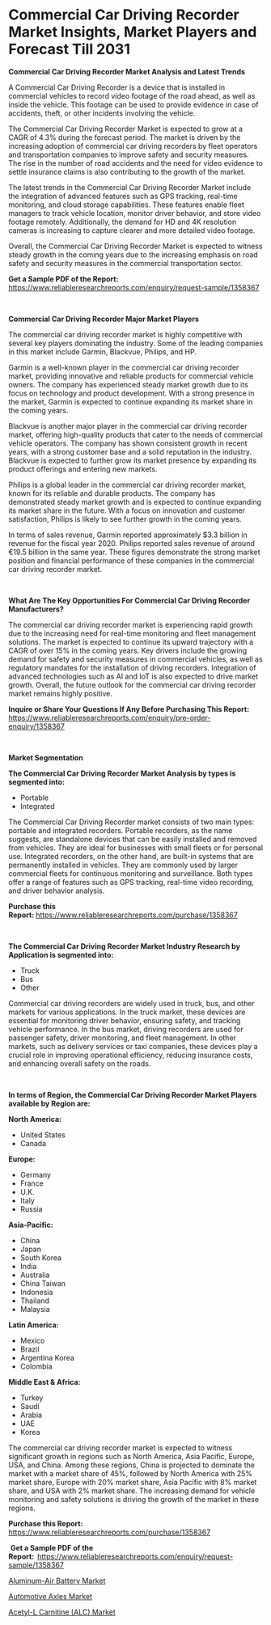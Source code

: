 <p><h1>Commercial Car Driving Recorder Market Insights, Market Players and Forecast Till 2031</h1></p><p><strong>Commercial Car Driving Recorder Market Analysis and Latest Trends</strong></p>
<p><p>A Commercial Car Driving Recorder is a device that is installed in commercial vehicles to record video footage of the road ahead, as well as inside the vehicle. This footage can be used to provide evidence in case of accidents, theft, or other incidents involving the vehicle.</p><p>The Commercial Car Driving Recorder Market is expected to grow at a CAGR of 4.3% during the forecast period. The market is driven by the increasing adoption of commercial car driving recorders by fleet operators and transportation companies to improve safety and security measures. The rise in the number of road accidents and the need for video evidence to settle insurance claims is also contributing to the growth of the market.</p><p>The latest trends in the Commercial Car Driving Recorder Market include the integration of advanced features such as GPS tracking, real-time monitoring, and cloud storage capabilities. These features enable fleet managers to track vehicle location, monitor driver behavior, and store video footage remotely. Additionally, the demand for HD and 4K resolution cameras is increasing to capture clearer and more detailed video footage.</p><p>Overall, the Commercial Car Driving Recorder Market is expected to witness steady growth in the coming years due to the increasing emphasis on road safety and security measures in the commercial transportation sector.</p></p>
<p><strong>Get a Sample PDF of the Report:&nbsp;</strong> <a href="https://www.reliableresearchreports.com/enquiry/request-sample/1358367">https://www.reliableresearchreports.com/enquiry/request-sample/1358367</a></p>
<p>&nbsp;</p>
<p><strong>Commercial Car Driving Recorder Major Market Players</strong></p>
<p><p>The commercial car driving recorder market is highly competitive with several key players dominating the industry. Some of the leading companies in this market include Garmin, Blackvue, Philips, and HP.</p><p>Garmin is a well-known player in the commercial car driving recorder market, providing innovative and reliable products for commercial vehicle owners. The company has experienced steady market growth due to its focus on technology and product development. With a strong presence in the market, Garmin is expected to continue expanding its market share in the coming years.</p><p>Blackvue is another major player in the commercial car driving recorder market, offering high-quality products that cater to the needs of commercial vehicle operators. The company has shown consistent growth in recent years, with a strong customer base and a solid reputation in the industry. Blackvue is expected to further grow its market presence by expanding its product offerings and entering new markets.</p><p>Philips is a global leader in the commercial car driving recorder market, known for its reliable and durable products. The company has demonstrated steady market growth and is expected to continue expanding its market share in the future. With a focus on innovation and customer satisfaction, Philips is likely to see further growth in the coming years.</p><p>In terms of sales revenue, Garmin reported approximately $3.3 billion in revenue for the fiscal year 2020. Philips reported sales revenue of around €19.5 billion in the same year. These figures demonstrate the strong market position and financial performance of these companies in the commercial car driving recorder market.</p></p>
<p>&nbsp;</p>
<p><strong>What Are The Key Opportunities For Commercial Car Driving Recorder Manufacturers?</strong></p>
<p><p>The commercial car driving recorder market is experiencing rapid growth due to the increasing need for real-time monitoring and fleet management solutions. The market is expected to continue its upward trajectory with a CAGR of over 15% in the coming years. Key drivers include the growing demand for safety and security measures in commercial vehicles, as well as regulatory mandates for the installation of driving recorders. Integration of advanced technologies such as AI and IoT is also expected to drive market growth. Overall, the future outlook for the commercial car driving recorder market remains highly positive.</p></p>
<p><strong>Inquire or Share Your Questions If Any Before Purchasing This Report:</strong> <a href="https://www.reliableresearchreports.com/enquiry/pre-order-enquiry/1358367">https://www.reliableresearchreports.com/enquiry/pre-order-enquiry/1358367</a></p>
<p>&nbsp;</p>
<p><strong>Market Segmentation</strong></p>
<p><strong>The Commercial Car Driving Recorder Market Analysis by types is segmented into:</strong></p>
<p><ul><li>Portable</li><li>Integrated</li></ul></p>
<p><p>The Commercial Car Driving Recorder market consists of two main types: portable and integrated recorders. Portable recorders, as the name suggests, are standalone devices that can be easily installed and removed from vehicles. They are ideal for businesses with small fleets or for personal use. Integrated recorders, on the other hand, are built-in systems that are permanently installed in vehicles. They are commonly used by larger commercial fleets for continuous monitoring and surveillance. Both types offer a range of features such as GPS tracking, real-time video recording, and driver behavior analysis.</p></p>
<p><strong>Purchase this Report:&nbsp;</strong><a href="https://www.reliableresearchreports.com/purchase/1358367">https://www.reliableresearchreports.com/purchase/1358367</a></p>
<p>&nbsp;</p>
<p><strong>The Commercial Car Driving Recorder Market Industry Research by Application is segmented into:</strong></p>
<p><ul><li>Truck</li><li>Bus</li><li>Other</li></ul></p>
<p><p>Commercial car driving recorders are widely used in truck, bus, and other markets for various applications. In the truck market, these devices are essential for monitoring driver behavior, ensuring safety, and tracking vehicle performance. In the bus market, driving recorders are used for passenger safety, driver monitoring, and fleet management. In other markets, such as delivery services or taxi companies, these devices play a crucial role in improving operational efficiency, reducing insurance costs, and enhancing overall safety on the roads.</p></p>
<p>&nbsp;</p>
<p><strong>In terms of Region, the Commercial Car Driving Recorder Market Players available by Region are:</strong></p>
<p>
    <p> <strong> North America: </strong>
        <ul>
            <li>United States</li>
            <li>Canada</li>
        </ul>
        </p> 
    <p> <strong> Europe: </strong>
        <ul>
            <li>Germany</li>
            <li>France</li>
            <li>U.K.</li>
            <li>Italy</li>
            <li>Russia</li>
        </ul>
        </p> 
    <p> <strong> Asia-Pacific: </strong>
        <ul>
            <li>China</li>
            <li>Japan</li>
            <li>South Korea</li>
            <li>India</li>
            <li>Australia</li>
            <li>China Taiwan</li>
            <li>Indonesia</li>
            <li>Thailand</li>
            <li>Malaysia</li>
        </ul>
        </p> 
    <p> <strong> Latin America: </strong>
        <ul>
            <li>Mexico</li>
            <li>Brazil</li>
            <li>Argentina Korea</li>
            <li>Colombia</li>
        </ul>
        </p> 
    <p> <strong> Middle East & Africa: </strong>
        <ul>
            <li>Turkey</li>
            <li>Saudi</li>
            <li>Arabia</li>
            <li>UAE</li>
            <li>Korea</li>
        </ul>
    </p>
    </p>
<p><p>The commercial car driving recorder market is expected to witness significant growth in regions such as North America, Asia Pacific, Europe, USA, and China. Among these regions, China is projected to dominate the market with a market share of 45%, followed by North America with 25% market share, Europe with 20% market share, Asia Pacific with 8% market share, and USA with 2% market share. The increasing demand for vehicle monitoring and safety solutions is driving the growth of the market in these regions.</p></p>
<p><strong>Purchase this Report: </strong><a href="https://www.reliableresearchreports.com/purchase/1358367">https://www.reliableresearchreports.com/purchase/1358367</a></p>
<p>&nbsp;<strong>Get a Sample PDF of the Report:&nbsp;&nbsp;</strong><a href="https://www.reliableresearchreports.com/enquiry/request-sample/1358367">https://www.reliableresearchreports.com/enquiry/request-sample/1358367</a></p>
<p><strong></strong></p>
<p><p><a href="https://view.publitas.com/reportprime-1/global-aluminum-air-battery-market-size-and-market-trends-insights-and-projections-from-2023-to-2030/">Aluminum-Air Battery Market</a></p><p><a href="https://view.publitas.com/reportprime-1/automotive-axles-market-size-growing-and-forecasted-for-period-from-2023-2030-and-provides-complete-market-analysis-of-this-market/">Automotive Axles Market</a></p><p><a href="https://view.publitas.com/reportprime-1/acetyl-l-carnitine-alc-market-research-report-provides-thorough-industry-overview-which-offers-an-in-depth-analysis-of-product-trends-and-new-market-divisions/">Acetyl-L Carnitine (ALC) Market</a></p></p>